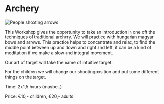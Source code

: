 # Archery

![People shooting arrows](/assets/workshops/archery.jpg)

This Workshop gives the opportunity to take an introduction in one oft the
techniques of traditional archery. We will practice with hungarian magyar bows
and arrows. This practice helps to concentrate and relax, to find the middle
point between up and down and right and left, it can be a kind of meditation if
we make a slow and integral movement.

Our art of target will take the name of intuitive target.

For the children we will change our shootingposition and put some different
things on the target.

Time: 2x1,5 hours (maybe..)

Price: €10,- children, €20,- adults
